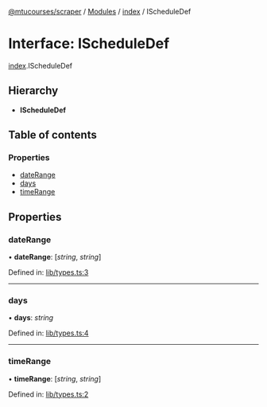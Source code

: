 [@mtucourses/scraper](../README.md) / [Modules](../modules.md) / [index](../modules/index.md) / IScheduleDef

# Interface: IScheduleDef

[index](../modules/index.md).IScheduleDef

## Hierarchy

* **IScheduleDef**

## Table of contents

### Properties

- [dateRange](index.ischeduledef.md#daterange)
- [days](index.ischeduledef.md#days)
- [timeRange](index.ischeduledef.md#timerange)

## Properties

### dateRange

• **dateRange**: [*string*, *string*]

Defined in: [lib/types.ts:3](https://github.com/Michigan-Tech-Courses/scrapper/blob/95d6d94/src/lib/types.ts#L3)

___

### days

• **days**: *string*

Defined in: [lib/types.ts:4](https://github.com/Michigan-Tech-Courses/scrapper/blob/95d6d94/src/lib/types.ts#L4)

___

### timeRange

• **timeRange**: [*string*, *string*]

Defined in: [lib/types.ts:2](https://github.com/Michigan-Tech-Courses/scrapper/blob/95d6d94/src/lib/types.ts#L2)
